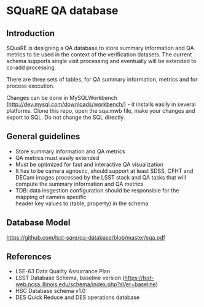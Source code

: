 # SQuaRE QA database

## Introduction
  
  SQuaRE is designing a QA database to store summary information 
  and QA metrics to be used in the context of the verification datasets. The current schema supports single visit processing and eventually  will be extended to co-add processing. 
  
  There are three sets of tables, for QA summary information, metrics and for process execution.
  
  Changes can be done in MySQLWorkbench (http://dev.mysql.com/downloads/workbench/) - it installs easily in several platforms. Clone this repo, open the sqa.mwb file, make your changes and export to SQL. Do not change the SQL directly.

## General guidelines
  
  - Store summary information and QA metrics
  - QA metrics must easily extended 
  - Must be optimized for fast and interactive QA visualization
  - It has to be camera agnostic, should support at least SDSS, CFHT and DECam images processed by the LSST stack and QA tasks that will compute the summary information and QA metrics 
  - TDB: data insgestion configuration should be responsible for the mapping of camera specific  
    header key values to (table, property) in the schema

## Database Model

https://github.com/lsst-sqre/qa-database/blob/master/sqa.pdf

## References
  - LSE-63 Data Quality Assurrance Plan
  - LSST Database Schema, baseline version (https://lsst-web.ncsa.illinois.edu/schema/index.php?sVer=baseline)
  - HSC Database schema v1.0 
  - DES Quick Reduce and DES operations database
